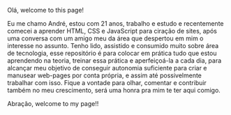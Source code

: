 Olá, welcome to this page!

Eu me chamo André, estou com 21 anos, trabalho e estudo e recentemente comecei a aprender HTML, CSS e JavaScript para ciração de sites, após uma conversa com um amigo meu da área que despertou em mim o interesse no assunto. Tenho lido, assistido e consumido muito sobre área de tecnologia, esse repositório é para colocar em prática tudo que estou aprendendo na teoria, treinar essa prática e aperfeiçoá-la a cada dia, para alcançar meu objetivo de conseguir autonomia suficiente para criar e manusear web-pages por conta própria, e assim até possivelmente trabalhar com isso. Fique a vontade para olhar, comentar e contribuir também no meu crescimento, será uma honra pra mim te ter aqui comigo. 

Abração, welcome to my page!!
